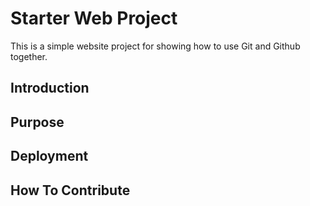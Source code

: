 # Starter Web Project


This is a simple website project for showing how to use Git and Github together.


## Introduction

## Purpose

## Deployment

## How To Contribute
